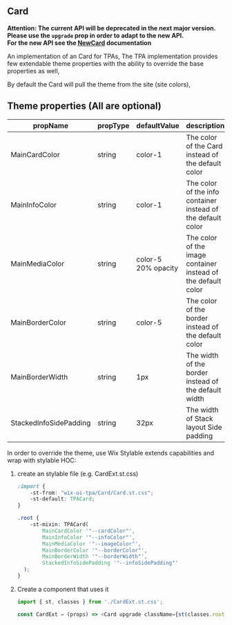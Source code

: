 ## Card
**Attention: The current API will be deprecated in the next major version.  
Please use the `upgrade` prop in order to adapt to the new API.  
For the new API see the [NewCard](../NewCard/NewCard.tsx) documentation**
 
An implementation of an Card for TPAs,
The TPA implementation provides few extendable theme properties with the ability to override the base properties as well,

By default the Card will pull the theme from the site (site colors),

## Theme properties (All are optional)

| propName   | propType | defaultValue | description |
|------------|----------|--------------|-------------|
| MainCardColor  | string   | color-1 | The color of the Card instead of the default color |
| MainInfoColor  | string   | color-1 | The color of the info container instead of the default color |
| MainMediaColor  | string   | color-5 20% opacity | The color of the image container instead of the default color |
| MainBorderColor  | string   | color-5 | The color of the border instead of the default color |
| MainBorderWidth  | string   | 1px | The width of the border instead of the default width |
| StackedInfoSidePadding  | string   | 32px | The width of Stack layout Side padding |


In order to override the theme, use Wix Stylable extends capabilities and wrap with stylable HOC:

1. create an stylable file (e.g. CardExt.st.css)
    ``` css
    :import {
        -st-from: "wix-ui-tpa/Card/Card.st.css";
        -st-default: TPACard;
    }

    .root {
        -st-mixin: TPACard(
            MainCardColor '"--cardColor"',
            MainInfoColor '"--infoColor"',
            MainMediaColor '"--imageColor"',
            MainBorderColor '"--borderColor"',
            MainBorderWidth '"--borderWidth"',
            StackedInfoSidePadding '"--infoSidePadding"'
      );
    }

    ```

2. Create a component that uses it
    ``` javascript
    import { st, classes } from './CardExt.st.css';

    const CardExt = (props) => <Card upgrade className={st(classes.root)} {...props}/>;
    ```
